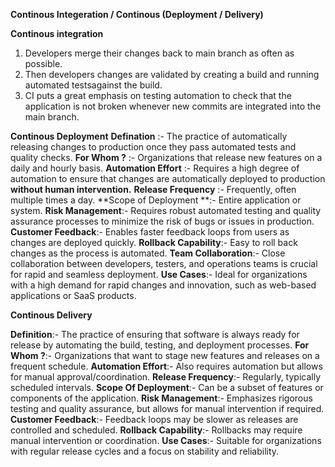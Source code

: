 **Continous Integeration / Continous (Deployment / Delivery)**

**Continous integration** 
1. Developers merge their changes back to main branch as often as possible.
2. Then developers changes are validated by creating a build and running automated testsagainst the build.
3. CI puts a great emphasis on testing automation to check that the application is not broken whenever new commits are integrated into the main branch.

**Continous Deployment**
**Defination** :- The practice of automatically releasing changes to production once they pass automated tests and quality checks.
**For Whom ?** :- Organizations that release new features on a daily and hourly basis.
**Automation Effort** :- Requires a high degree of automation to ensure that changes are automatically deployed to production **without human intervention.**
**Release Frequency** :- Frequently, often multiple times a day.
**Scope of Deployment **:- Entire application or system.
**Risk Management**:- Requires robust automated testing and quality assurance processes to minimize the risk of bugs or issues in production.
**Customer Feedback**:- Enables faster feedback loops from users as changes are deployed quickly.
**Rollback Capability**:- Easy to roll back changes as the process is automated.
**Team Collaboration**:- Close collaboration between developers, testers, and operations teams is crucial for rapid and seamless deployment.
**Use Cases**:- Ideal for organizations with a high demand for rapid changes and innovation, such as web-based applications or SaaS products.


**Continous Delivery**

**Definition**:- The practice of ensuring that software is always ready for release by automating the build, testing, and deployment processes.
**For Whom ?**:- Organizations that want to stage new features and releases on a frequent schedule.
**Automation Effort**:- Also requires automation but allows for manual approval/coordination.
**Release Frequency**:- Regularly, typically scheduled intervals.
**Scope Of Deployment**:- Can be a subset of features or components of the application.
**Risk Management**:- Emphasizes rigorous testing and quality assurance, but allows for manual intervention if required.
**Customer Feedback**:- Feedback loops may be slower as releases are controlled and scheduled.
**Rollback Capability**:- Rollbacks may require manual intervention or coordination.
**Use Cases**:- Suitable for organizations with regular release cycles and a focus on stability and reliability.
